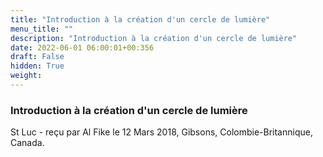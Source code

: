 ```yaml
---
title: "Introduction à la création d'un cercle de lumière"
menu_title: ""
description: "Introduction à la création d'un cercle de lumière"
date: 2022-06-01 06:00:01+00:356
draft: False
hidden: True
weight:
---
```

### Introduction à la création d'un cercle de lumière

St Luc - reçu par Al Fike le 12 Mars 2018, Gibsons, Colombie-Britannique, Canada.



